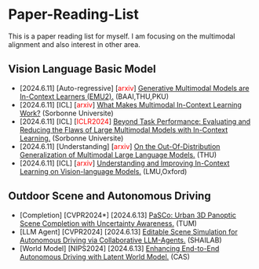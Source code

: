 # Paper-Reading-List
This is a paper reading list for myself. I am focusing on the multimodal alignment and also interest in other area.

## Vision Language Basic Model 
- \[2024.6.11\] \[Auto-regressive\] \[<font color=red>arxiv</font>\] [Generative Multimodal Models are In-Context Learners (EMU2).](https://arxiv.org/pdf/2312.13286) (BAAI,THU,PKU)
- \[2024.6.11\] \[ICL\] \[<font color=red>arxiv</font>\] [What Makes Multimodal In-Context Learning Work?](https://arxiv.org/pdf/2404.15736) (Sorbonne Universite)
- \[2024.6.11\] \[ICL\] \[<font color=red>ICLR2024</font>\] [Beyond Task Performance: Evaluating and Reducing the Flaws of Large Multimodal Models with In-Context Learning.](https://arxiv.org/pdf/2310.00647) (Sorbonne Universite)
- \[2024.6.11\] \[Understanding\] \[<font color=red>arxiv</font>\] [On the Out-Of-Distribution Generalization of Multimodal Large Language Models.](https://arxiv.org/pdf/2402.06599) (THU)
- \[2024.6.11\] \[ICL\] \[<font color=red>arxiv</font>\] [Understanding and Improving In-Context Learning on Vision-language Models.](https://arxiv.org/pdf/2311.18021) (LMU,Oxford)

## Outdoor Scene and Autonomous Driving
- \[Completion\] \[CVPR2024*\] \[2024.6.13\] [PaSCo: Urban 3D Panoptic Scene Completion with Uncertainty Awareness.](https://arxiv.org/pdf/2312.02158) (TUM)
- \[LLM Agent\] \[CVPR2024\] \[2024.6.13\] [Editable Scene Simulation for Autonomous Driving via Collaborative LLM-Agents.](https://arxiv.org/pdf/2402.05746) (SHAILAB)
- \[World Model\] \[NIPS2024\] \[2024.6.13\] [Enhancing End-to-End Autonomous Driving with Latent World Model.](https://arxiv.org/pdf/2406.08481v1) (CAS)